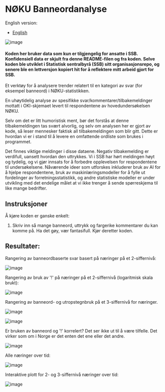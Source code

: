 # NØKU Banneordanalyse

English version:

- [English](README.md)

![image](https://github.com/user-attachments/assets/585517da-5de8-44ac-995a-d4316b03c765)

#### Koden her bruker data som kun er tilgjengelig for ansatte i SSB. Konfidensiell data er skjult fra denne README-filen og fra koden. Selve koden ble utviklet i Statistisk sentralbyrå (SSB) sitt organisasjonsrepo, og senere ble en lettversjon kopiert hit for å reflektere mitt arbeid gjort for SSB.

Et verktøy for å analysere trender relatert til en kategori av svar (for eksempel banneord) i NØKU-statistikken.

En uhøytidelig analyse av spesifikke svar/kommentarer/tilbakemeldinger mottatt i OKI-skjemaet levert til respondentene av hovedundersøkelsen NØKU.

Selv om det er litt humoristisk ment, bør det forstås at denne tilbakemeldingen tas svært alvorlig, og selv om analysen her er gjort av kode, så leser mennesker faktisk all tilbakemeldingen som blir gitt. Dette er hvordan vi er i stand til å levere en omfattende ordliste som brukes i programmet.

Det finnes viktige meldinger i disse dataene. Negativ tilbakemelding er verdifull, uansett hvordan den uttrykkes. Vi i SSB har hørt meldingen høyt og tydelig, og vi gjør innsats for å forbedre opplevelsen for respondentene til undersøkelsene. Nåværende ideer som utforskes inkluderer bruk av AI for å hjelpe respondentene, bruk av maskinlæringsmodeller for å fylle ut fordelinger av forretningsstatistikk, og andre statistiske modeller er under utvikling med det endelige målet at vi ikke trenger å sende spørreskjema til like mange bedrifter.

## Instruksjoner

Å kjøre koden er ganske enkelt:

1. Skriv inn så mange banneord, uttrykk og fargerike kommentarer du kan komme på. Ha det gøy, vær fantasifull. Kjør deretter koden.

## Resultater:

Rangering av banneordbaserte svar basert på næringer på et 2-siffernivå:

![image](https://github.com/user-attachments/assets/9dfd7059-f0c2-45e3-a026-34d39ce3e13e)

Rangering av bruk av '!' på næringer på et 2-siffernivå (logaritmisk skala brukt):

![image](https://github.com/user-attachments/assets/c1845926-04b4-415e-a33f-d0bf7e11e3ce)

Rangering av banneord- og utropstegnbruk på et 3-siffernivå for næringer.

![image](https://github.com/user-attachments/assets/6b6871c7-2316-4674-b2a4-7a3d8ed1ea47)

![image](https://github.com/user-attachments/assets/ffb528ab-b879-4bac-86a3-17eb8d80f87c)

Er bruken av banneord og '!' korrelert? Det ser ikke ut til å være tilfelle. Det virker som om i Norge er det enten det ene eller det andre.

![image](https://github.com/user-attachments/assets/9b22ecfc-ee41-466e-8ff1-30377a683154)

Alle næringer over tid:

![image](https://github.com/user-attachments/assets/6a4a8d2c-14b5-46b5-b62e-9758f6352fff)

Interaktive plott for 2- og 3-siffernivå næringer over tid:

![image](https://github.com/user-attachments/assets/b622b33b-21bb-4ac0-b905-b40847bf259e)

